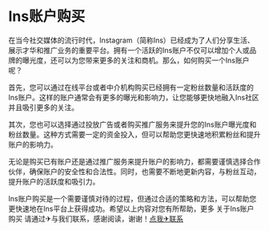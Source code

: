 # Ins账户购买

在当今社交媒体的流行时代，Instagram（简称Ins）已经成为了人们分享生活、展示才华和推广业务的重要平台。拥有一个活跃的Ins账户不仅可以增加个人或品牌的曝光度，还可以为您带来更多的关注和商机。那么，如何购买一个Ins账户呢？

首先，您可以通过在线平台或者中介机构购买已经拥有一定粉丝数量和活跃度的Ins账户。这样的账户通常会有更多的曝光和影响力，让您能够更快地融入Ins社区并且吸引更多的关注。

其次，您也可以选择通过投放广告或者购买推广服务来提升您的Ins账户曝光度和粉丝数量。这种方式需要一定的资金投入，但可以帮助您更快速地积累粉丝和提升账户的影响力。

无论是购买已有账户还是通过推广服务来提升账户的影响力，都需要谨慎选择合作伙伴，确保账户的安全性和合法性。同时，也需要不断地更新内容，与粉丝互动，提升账户的活跃度和吸引力。

Ins账户购买是一个需要谨慎对待的过程，但通过合适的策略和方法，可以帮助您更快速地在Ins平台上获得成功。希望以上内容对您有所帮助，更多 关于Ins账户购买 请通过✈与我们联系，感谢阅读，谢谢！[点我✈联系](https://ss.k02.cc)